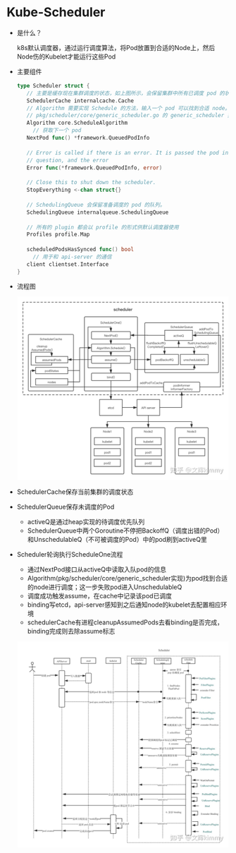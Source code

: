 # Kube-Scheduler

- 是什么？

   k8s默认调度器，通过运行调度算法，将Pod放置到合适的Node上，然后Node伤的Kubelet才能运行这些Pod

- 主要组件

  ```go
  type Scheduler struct {
     // 主要是缓存现在集群调度的状态，如上图所示，会保留集群中所有已调度 pod 的状态，node 的状态，和assumedpod，防止 pod 被重新调度。
     SchedulerCache internalcache.Cache
     // Algorithm 需要实现 Schedule 的方法，输入一个 pod 可以找到合适 node。默认是通过   
     // pkg/scheduler/core/generic_scheduler.go 的 generic_scheduler 实现的。
     Algorithm core.ScheduleAlgorithm
       // 获取下一个 pod
     NextPod func() *framework.QueuedPodInfo
  
     // Error is called if there is an error. It is passed the pod in
     // question, and the error
     Error func(*framework.QueuedPodInfo, error)
  
     // Close this to shut down the scheduler.
     StopEverything <-chan struct{}
  
     // SchedulingQueue 会保留准备调度的 pod 的队列。
     SchedulingQueue internalqueue.SchedulingQueue
  
     // 所有的 plugin 都会以 profile 的形式供默认调度器使用
     Profiles profile.Map
  
     scheduledPodsHasSynced func() bool
       // 用于和 api-server 的通信
     client clientset.Interface
  }
  ```

- 流程图

  ![img](./img/archi.png)

- SchedulerCache保存当前集群的调度状态

- SchedulerQueue保存未调度的Pod

  - activeQ是通过heap实现的待调度优先队列
  - SchedulerQueue中两个Goroutine不停把BackoffQ（调度出错的Pod）和UnschedulableQ（不可被调度的Pod）中的pod刷到activeQ里

- Scheduler轮询执行ScheduleOne流程

  - 通过NextPod接口从activeQ中读取入队pod的信息
  - Algorithm(pkg/scheduler/core/generic_scheduler实现)为pod找到合适的node进行调度；这一步失败pod进入UnschedulableQ
  - 调度成功触发assume，在cache中记录该pod已调度
  - binding写etcd，api-server感知到之后通知node的kubelet去配置相应环境
  - schedulerCache有进程cleanupAssumedPods去看binding是否完成，binding完成则去除assume标志

  ![img](./img/flowchart.png)